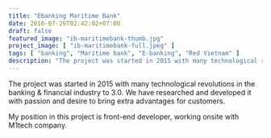 ```yaml
---
title: "Ebanking Maritime Bank"
date: 2016-07-26T02:42:02+07:00
draft: false
featured_image: "ib-maritimebank-thumb.jpg"
project_image: [ "ib-maritimebank-full.jpeg" ]
tags: [ "banking", "Maritime bank", "E-banking", "Red Vietnam" ]
description: "The project was started in 2015 with many technological revolutions in the banking & financial industry to 3.0. We have researched and developed it with passion and desire to bring extra advantages for customers."
---
```


The project was started in 2015 with many technological revolutions in the banking & financial industry to 3.0. We have researched and developed it with passion and desire to bring extra advantages for customers.

My position in this project is front-end developer, working onsite with M1tech company.